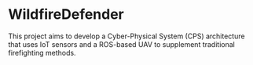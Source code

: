 # WildfireDefender
This project aims to develop a Cyber-Physical System (CPS) architecture that uses IoT sensors and a ROS-based UAV to supplement traditional firefighting methods.
